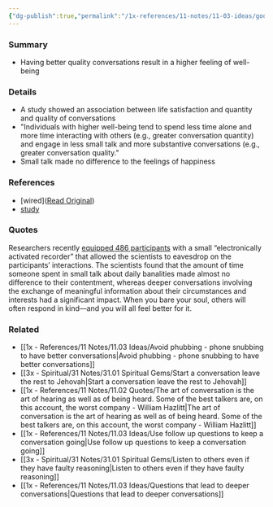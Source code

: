 ```yaml
---
{"dg-publish":true,"permalink":"/1x-references/11-notes/11-03-ideas/good-conversations-lead-to-higher-feelings-of-happiness/","title":"Good conversations lead to higher feelings of happiness","created":"2024-07-23T19:31:55.735+03:00","updated":"2024-07-23T21:25:57.981+03:00"}
---
```



### Summary
- Having better quality conversations result in a higher feeling of well-being

### Details
- A study showed an association between life satisfaction and quantity and quality of conversations
- "Individuals with higher well-being tend to spend less time alone and more time interacting with others (e.g., greater conversation quantity) and engage in less small talk and more substantive conversations (e.g., greater conversation quality."
- Small talk made no difference to the feelings of happiness

### References
- [wired]([Read Original](https://www.wired.com/story/the-science-of-having-a-great-conversation-research-social-connection/?category=fascinating_stories&position=4&scheduled_corpus_item_id=73458899-9c01-4b9f-871f-1acc17eecdef&sponsored=0&url=https%3A%2F%2Fwww.wired.com%2Fstory%2Fthe-science-of-having-a-great-conversation-research-social-connection%2F))
- [study](https://www.ncbi.nlm.nih.gov/pmc/articles/PMC6139582/)

### Quotes
Researchers recently [equipped 486 participants](https://www.ncbi.nlm.nih.gov/pmc/articles/PMC6139582/) with a small “electronically activated recorder” that allowed the scientists to eavesdrop on the participants’ interactions. The scientists found that the amount of time someone spent in small talk about daily banalities made almost no difference to their contentment, whereas deeper conversations involving the exchange of meaningful information about their circumstances and interests had a significant impact. When you bare your soul, others will often respond in kind—and you will all feel better for it. 

### Related
- [[1x - References/11 Notes/11.03 Ideas/Avoid phubbing - phone snubbing to have better conversations\|Avoid phubbing - phone snubbing to have better conversations]]
- [[3x - Spiritual/31 Notes/31.01 Spiritual Gems/Start a conversation leave the rest to Jehovah\|Start a conversation leave the rest to Jehovah]]
- [[1x - References/11 Notes/11.02 Quotes/The art of conversation is the art of hearing as well as of being heard. Some of the best talkers are, on this account, the worst company - William Hazlitt\|The art of conversation is the art of hearing as well as of being heard. Some of the best talkers are, on this account, the worst company - William Hazlitt]]
- [[1x - References/11 Notes/11.03 Ideas/Use follow up questions to keep a conversation going\|Use follow up questions to keep a conversation going]]
- [[3x - Spiritual/31 Notes/31.01 Spiritual Gems/Listen to others even if they have faulty reasoning\|Listen to others even if they have faulty reasoning]]
- [[1x - References/11 Notes/11.03 Ideas/Questions that lead to deeper conversations\|Questions that lead to deeper conversations]]